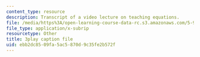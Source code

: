 ```yaml
---
content_type: resource
description: Transcript of a video lecture on teaching equations.
file: /media/https%3A/open-learning-course-data-rc.s3.amazonaws.com/5-95j-teaching-college-level-science-and-engineering-spring-2009/ebb2dc8509fa5ac5870d9c35fe2b572f_wy-LqFDwMuM.vtt
file_type: application/x-subrip
resourcetype: Other
title: 3play caption file
uid: ebb2dc85-09fa-5ac5-870d-9c35fe2b572f
---
```

